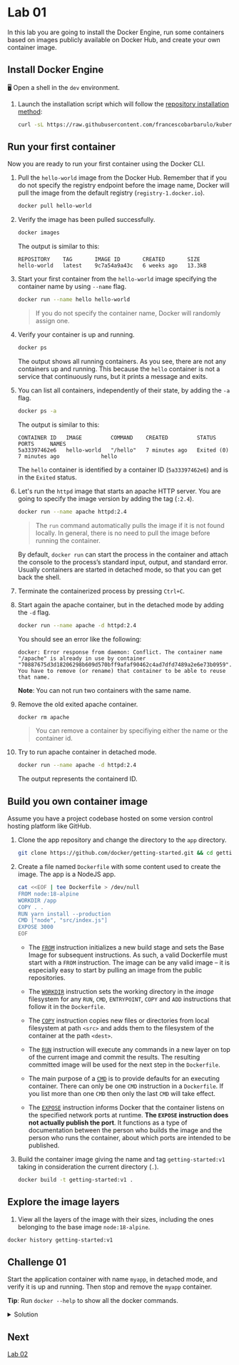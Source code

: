 # Lab 01

In this lab you are going to install the Docker Engine, run some containers based on images publicly available on Docker Hub, and create your own container image.

## Install Docker Engine

🖥️ Open a shell in the `dev` environment.

1. Launch the installation script which will follow the [repository installation method](https://docs.docker.com/engine/install/ubuntu/#install-using-the-repository):

    ```sh
    curl -sL https://raw.githubusercontent.com/francescobarbarulo/kubernetes-starter-pack/main/scripts/docker-install.sh | sh
    ```

## Run your first container

Now you are ready to run your first container using the Docker CLI.

1. Pull the `hello-world` image from the Docker Hub. Remember that if you do not specify the registry endpoint before the image name, Docker will pull the image from the default registry (`registry-1.docker.io`).

    ```sh
    docker pull hello-world
    ```

2. Verify the image has been pulled successfully.
    
    ```sh
    docker images
    ```

    The output is similar to this:

    ```plaintext
    REPOSITORY    TAG       IMAGE ID       CREATED       SIZE
    hello-world   latest    9c7a54a9a43c   6 weeks ago   13.3kB
    ```

3. Start your first container from the `hello-world` image specifying the container name by using `--name` flag.

    ```sh
    docker run --name hello hello-world
    ```
    > If you do not specify the container name, Docker will randomly assign one.

4. Verify your container is up and running.

    ```sh
    docker ps
    ```

    The output shows all running containers. As you see, there are not any containers up and running. This because the `hello` container is not a service that continuously runs, but it prints a message and exits.

5. You can list all containers, independently of their state, by adding the `-a` flag.

    ```sh
    docker ps -a
    ```

    The output is similar to this:

    ```plaintext
    CONTAINER ID   IMAGE         COMMAND    CREATED         STATUS                     PORTS     NAMES
    5a33397462e6   hello-world   "/hello"   7 minutes ago   Exited (0) 7 minutes ago             hello
    ```

    The `hello` container is identified by a container ID (`5a33397462e6`) and is in the `Exited` status.

6. Let's run the `httpd` image that starts an apache HTTP server. You are going to specify the image version by adding the tag (`:2.4`).

    ```sh
    docker run --name apache httpd:2.4
    ```
    > The `run` command automatically pulls the image if it is not found locally. In general, there is no need to pull the image before running the container.

    By default, `docker run` can start the process in the container and attach the console to the process’s standard input, output, and standard error.
    Usually containers are started in detached mode, so that you can get back the shell.

7. Terminate the containerized process by pressing `Ctrl+C`.

8. Start again the apache container, but in the detached mode by adding the `-d` flag.

    ```sh
    docker run --name apache -d httpd:2.4
    ```

    You should see an error like the following:

    ```plaintext
    docker: Error response from daemon: Conflict. The container name "/apache" is already in use by container "70887675d3d18206298b609d570bff9afaf90462c4ad7dfd7489a2e6e73b0959". You have to remove (or rename) that container to be able to reuse that name.
    ```

    **Note**: You can not run two containers with the same name.

9. Remove the old exited apache container.

    ```sh
    docker rm apache
    ```
    > You can remove a container by specifiying either the name or the container id.

10. Try to run apache container in detached mode.

    ```sh
    docker run --name apache -d httpd:2.4
    ```

    The output represents the containerd ID.

## Build you own container image

Assume you have a project codebase hosted on some version control hosting platform like GitHub.

1. Clone the app repository and change the directory to the `app` directory.

    ```sh
    git clone https://github.com/docker/getting-started.git && cd getting-started/app
    ```

2. Create a file named `Dockerfile` with some content used to create the image. The app is a NodeJS app.

    ```sh
    cat <<EOF | tee Dockerfile > /dev/null
    FROM node:18-alpine
    WORKDIR /app
    COPY . .
    RUN yarn install --production
    CMD ["node", "src/index.js"]
    EXPOSE 3000
    EOF
    ```

    * The [`FROM`](https://docs.docker.com/engine/reference/builder/#from) instruction initializes a new build stage and sets the Base Image for subsequent instructions. As such, a valid Dockerfile must start with a `FROM` instruction. The image can be any valid image – it is especially easy to start by pulling an image from the public repositories.

    * The [`WORKDIR`](https://docs.docker.com/engine/reference/builder/#workdir) instruction sets the working directory in the *image* filesystem for any `RUN`, `CMD`, `ENTRYPOINT`, `COPY` and `ADD` instructions that follow it in the `Dockerfile`.

    * The [`COPY`](https://docs.docker.com/engine/reference/builder/#copy) instruction copies new files or directories from local filesystem at path `<src>` and adds them to the filesystem of the container at the path `<dest>`.

    * The [`RUN`](https://docs.docker.com/engine/reference/builder/#run) instruction will execute any commands in a new layer on top of the current image and commit the results. The resulting committed image will be used for the next step in the `Dockerfile`.

    * The main purpose of a [`CMD`](https://docs.docker.com/engine/reference/builder/#cmd) is to provide defaults for an executing container. There can only be one `CMD` instruction in a `Dockerfile`. If you list more than one `CMD` then only the last `CMD` will take effect.
    
    * The [`EXPOSE`](https://docs.docker.com/engine/reference/builder/#expose) instruction informs Docker that the container listens on the specified network ports at runtime. __The `EXPOSE` instruction does not actually publish the port__. It functions as a type of documentation between the person who builds the image and the person who runs the container, about which ports are intended to be published.

3. Build the container image giving the name and tag `getting-started:v1` taking in consideration the current directory (`.`).

    ```sh
    docker build -t getting-started:v1 .
    ```

## Explore the image layers

1. View all the layers of the image with their sizes, including the ones belonging to the base image `node:18-alpine`.

```sh
docker history getting-started:v1
```

## Challenge 01

Start the application container with name `myapp`, in detached mode, and verify it is up and running.
Then stop and remove the `myapp` container.

**Tip**: Run `docker --help` to show all the docker commands.

<details>
	<summary>Solution</summary>

  1. Start `myapp` container.

      ```sh
      docker run -d --name myapp getting-started:v1
      ```

      The output is similar to this:

      ```plaintext
      CONTAINER ID   IMAGE                COMMAND                  CREATED         STATUS         PORTS      NAMES
      bb9c561081a8   getting-started:v1   "docker-entrypoint.s…"   4 seconds ago   Up 3 seconds   3000/tcp   myapp
      d082554ae65f   httpd:2.4            "httpd-foreground"       2 days ago      Up 3 minutes   80/tcp     apache
      ```

      At the moment you are not able to access the appication from the browser outside the environment.

  2. Stop the `myapp` container.

      ```sh
      docker stop myapp
      ```

  3. Remove the `myapp` container.

      ```sh
      docker rm myapp
      ```
      > A container can be removed only if it has been previously stopped.

</details>

## Next

[Lab 02](./lab02.md)